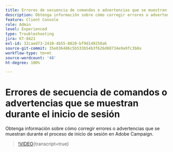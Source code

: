 ```yaml
---
title: Errores de secuencia de comandos o advertencias que se muestran durante el inicio de sesión
description: Obtenga información sobre cómo corregir errores o advertencias que se muestran durante el proceso de inicio de sesión en Adobe Campaign.
feature: Client Console
role: Admin
level: Experienced
type: Troubleshooting
jira: KT-8421
exl-id: 32caed73-2410-4b55-8820-bf9d149250a6
source-git-commit: 35e036486c5b533b54b3f626d88734e9a9fc3b8a
workflow-type: tm+mt
source-wordcount: '48'
ht-degree: 100%

---
```


# Errores de secuencia de comandos o advertencias que se muestran durante el inicio de sesión

Obtenga información sobre cómo corregir errores o advertencias que se muestran durante el proceso de inicio de sesión en Adobe Campaign.

>[!VIDEO](https://video.tv.adobe.com/v/3436217?quality=12&learn=on&captions=spa){transcript=true}
